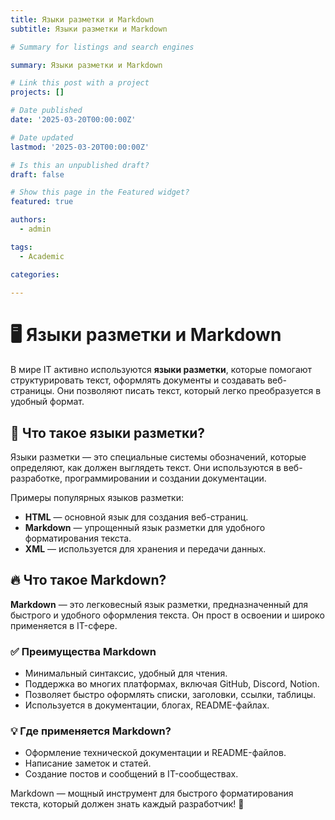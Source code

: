 ```yaml
---
title: Языки разметки и Markdown  
subtitle: Языки разметки и Markdown  

# Summary for listings and search engines

summary: Языки разметки и Markdown  

# Link this post with a project
projects: []

# Date published
date: '2025-03-20T00:00:00Z'

# Date updated
lastmod: '2025-03-20T00:00:00Z'

# Is this an unpublished draft?
draft: false

# Show this page in the Featured widget?
featured: true

authors:
  - admin

tags:
  - Academic

categories:
  
---
```


# 🖥 Языки разметки и Markdown  

В мире IT активно используются **языки разметки**, которые помогают структурировать текст, оформлять документы и создавать веб-страницы. Они позволяют писать текст, который легко преобразуется в удобный формат.  

## 🔹 Что такое языки разметки?  

Языки разметки — это специальные системы обозначений, которые определяют, как должен выглядеть текст. Они используются в веб-разработке, программировании и создании документации.  

Примеры популярных языков разметки:  
- **HTML** — основной язык для создания веб-страниц.  
- **Markdown** — упрощенный язык разметки для удобного форматирования текста.  
- **XML** — используется для хранения и передачи данных.  

## 🔥 Что такое Markdown?  

**Markdown** — это легковесный язык разметки, предназначенный для быстрого и удобного оформления текста. Он прост в освоении и широко применяется в IT-сфере.  

### ✅ Преимущества Markdown  
- Минимальный синтаксис, удобный для чтения.  
- Поддержка во многих платформах, включая GitHub, Discord, Notion.  
- Позволяет быстро оформлять списки, заголовки, ссылки, таблицы.  
- Используется в документации, блогах, README-файлах.  

### 💡 Где применяется Markdown?  
- Оформление технической документации и README-файлов.  
- Написание заметок и статей.  
- Создание постов и сообщений в IT-сообществах.  

Markdown — мощный инструмент для быстрого форматирования текста, который должен знать каждый разработчик! 🚀  

